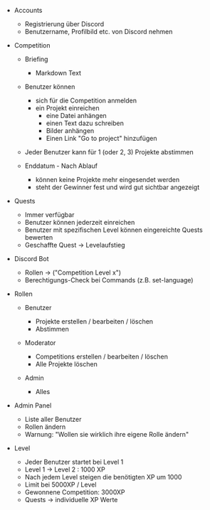 * Accounts
    * Registrierung über Discord
    * Benutzername, Profilbild etc. von Discord nehmen

* Competition
    * Briefing
        * Markdown Text

    * Benutzer können
        * sich für die Competition anmelden
        * ein Projekt einreichen
            * eine Datei anhängen
            * einen Text dazu schreiben
            * Bilder anhängen
            * Einen Link "Go to project" hinzufügen

    * Jeder Benutzer kann für 1 (oder 2, 3) Projekte abstimmen
    
    * Enddatum - Nach Ablauf
        * können keine Projekte mehr eingesendet werden
        * steht der Gewinner fest und wird gut sichtbar angezeigt

* Quests
    * Immer verfügbar
    * Benutzer können jederzeit einreichen
    * Benutzer mit spezifischen Level können eingereichte Quests bewerten
    * Geschaffte Quest -> Levelaufstieg

* Discord Bot
    * Rollen -> ("Competition Level x")
    * Berechtigungs-Check bei Commands (z.B. set-language)

* Rollen
    * Benutzer
        * Projekte erstellen / bearbeiten / löschen
        * Abstimmen

    * Moderator
        * Competitions erstellen / bearbeiten / löschen
        * Alle Projekte löschen

    * Admin
        * Alles

* Admin Panel
    * Liste aller Benutzer
    * Rollen ändern
    * Warnung: "Wollen sie wirklich ihre eigene Rolle ändern"

* Level
    * Jeder Benutzer startet bei Level 1
    * Level 1 -> Level 2 : 1000 XP
    * Nach jedem Level steigen die benötigten XP um 1000
    * Limit bei 5000XP / Level
    * Gewonnene Competition: 3000XP
    * Quests -> individuelle XP Werte